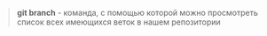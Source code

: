 > **git branch** - команда, с помощью которой можно просмотреть список всех имеющихся веток в нашем репозитории